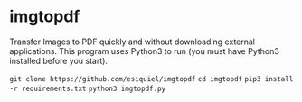 # imgtopdf
Transfer Images to PDF quickly and without downloading external applications. This program uses Python3 to run (you must have Python3 installed before you start).

`git clone https://github.com/esiquiel/imgtopdf`
`cd imgtopdf`
`pip3 install -r requirements.txt`
`python3 imgtopdf.py`
